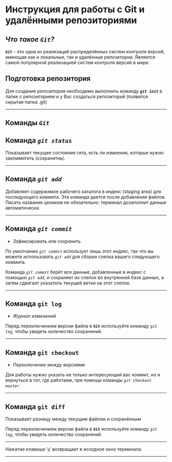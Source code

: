 # Инструкция для работы с Git и удалёнными репозиториями

## ***Что такое ```Git```?***

***```Git```*** - это одна из реализаций распределённых систем контроля версий, имеющая как и локальные, так и удалённые репозитории. Является самой популярной реализацией систем контроля версий в мире.

## Подготовка репозитория

Для создание репозитория необходимо выполнить команду ***```git init```*** в папке с репозиторием и у Вас создаться репозиторий (появится скрытая папка .git)
***

## Команды ***```Git```***

## Команда *```git status```*

Показывает текущее состояние гита, есть 
ли измеения, которые нужно закоммитить
(сохранитнь).
***

## Команда *```git add```*

Добавляет содержимое рабочего каталога 
в индекс (staging area) для последующего коммита. Эта команда дается после добавления
файлов. Писать название целиком не обязательно: терминал дозаполнит данные автоматически.
***

## Команда *```git commit```*

* *Зафиксировать или сохранить*

По умолчанию *```git commit```* использует лишь этот индекс, так что вы можете использовать *```git add```* 
для сборки слепка вашего следующего коммита.

Команда *```git commit```* берёт все данные, добавленные в индекс с помощью *```git add```*, и сохраняет их
слепок во внутренней базе данных, а затем сдвигает указатель текущей ветки на этот слепок.
***

## Команда **```git log```**

* *Журнал изменений*

Перед переключением версии файла в **```Git```**
используйте команду *```git log```*, чтобы увидеть
количество сохранений.
***

## Команда **```git checkout```**

* *Переключение между версиями*

Для работы нужно указать не только
интересующий вас коммит, но и вернуться 
в тот, где работаем, при помощи команды 
*```git checkout master```*.
***

## Команда **```git diff```**

Показывает разницу между текущим файлом
и сохранённым

Перед переключением версии файла в **```Git```**
используйте команду *```git log```*, чтобы увидеть
количество сохранений
***

Нажатие клавиши ‘*```q```*’ возвращает 
в исходное окно терминала.
***